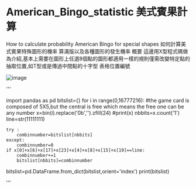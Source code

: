 # American_Bingo_statistic 美式賓果計算
How to calculate probability American Bingo for special shapes 如何計算美式賓果特殊圖形的機率
算滿版以及各種圖形的發生機率
概要
這邊用X型程式碼做為介紹,基本上需要在圖形上任選8個點的圖形都適用一樣的規則僅需改變特定點的抽取位置,如T型或是傳過中間點的十字型
表格位置編號


![image](https://user-images.githubusercontent.com/31215642/133708671-b1e2021a-c9cb-4997-8bb3-903ffa5e10ca.png)

'''



import pandas as pd
bitslist={}
for i in range(0,16777216):                   #the game card is composed of 5X5,but the central is free which means the free one can be any number
    x=bin(i).replace('0b','').zfill(24)
    #print(x)
    nbbits=x.count('1')
    line=str(11111111)


    try :
        combinnumber=bitslist[nbbits]
    except:
        combinnumber=0
    if x[0]+x[6]+x[17]+x[23]+x[4]+x[8]+x[15]+x[19]==line:
        combinnumber+=1
        bitslist[nbbits]=combinnumber
bitslist=pd.DataFrame.from_dict(bitslist,orient='index')
print(bitslist)    



'''
